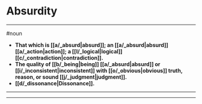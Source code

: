 # Absurdity
---
#noun
- **That which is [[a/_absurd|absurd]]; an [[a/_absurd|absurd]] [[a/_action|action]]; a [[l/_logical|logical]] [[c/_contradiction|contradiction]].**
- **The quality of [[b/_being|being]] [[a/_absurd|absurd]] or [[i/_inconsistent|inconsistent]] with [[o/_obvious|obvious]] truth, reason, or sound [[j/_judgment|judgment]].**
- **[[d/_dissonance|Dissonance]].**
---
---
